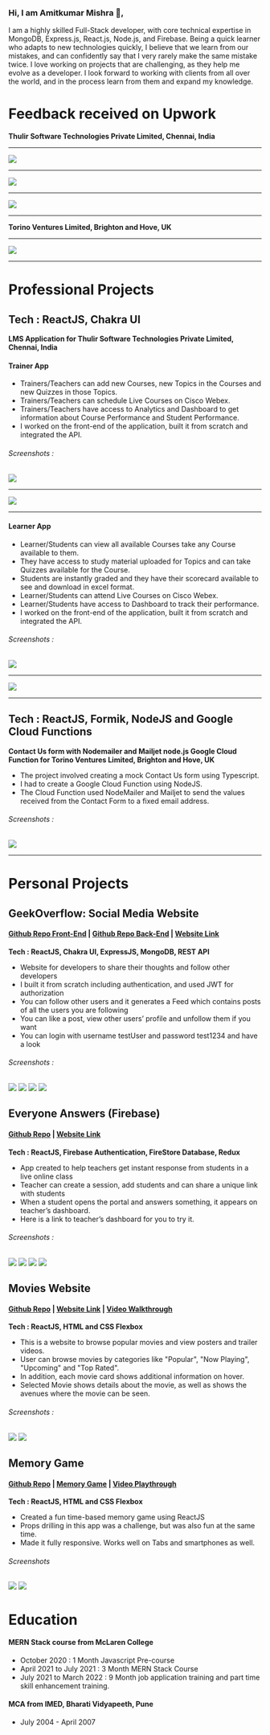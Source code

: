 ### Hi, I am Amitkumar Mishra 👋,

I am a highly skilled Full-Stack developer, with core technical expertise in MongoDB, Express.js, React.js, Node.js, and Firebase. Being a quick learner who adapts to new technologies quickly, I believe that we learn from our mistakes, and can confidently say that I very rarely make the same mistake twice. I love working on projects that are challenging, as they help me evolve as a developer. I look forward to working with clients from all over the world, and in the process learn from them and expand my knowledge.

# Feedback received on Upwork
**Thulir Software Technologies Private Limited, Chennai, India**
<hr/>
<img src = "https://i.ibb.co/9YG0myr/screely-1635238218472.png"  />
<hr/>
<img src = "https://i.ibb.co/4gmmRpj/screely-1635238103813.png"   />
<hr/>
<img src = "https://i.ibb.co/cFH34bK/screely-1638445786253.png"  />
<hr/>

**Torino Ventures Limited, Brighton and Hove, UK**
<hr/>
<img src = "https://i.ibb.co/MM354s2/screely-1635238160843.png" />
<hr/>

# Professional Projects
## Tech : ReactJS, Chakra UI 
**LMS Application for Thulir Software Technologies Private Limited, Chennai, India**
#### Trainer App
* Trainers/Teachers can add new Courses, new Topics in the Courses and new Quizzes in those Topics.
* Trainers/Teachers can schedule Live Courses on Cisco Webex.
* Trainers/Teachers have access to Analytics and Dashboard to get information about Course Performance and Student Performance.
* I worked on the front-end of the application, built it from scratch and integrated the API.

###### Screenshots :
<img src = "https://i.ibb.co/n1kb5pQ/screely-1634875864493.png"/>
<hr/>
<img src = "https://i.ibb.co/bgJYw72/screely-1634875849578.png"/>
<hr/>

#### Learner App
* Learner/Students can view all available Courses take any Course available to them.
* They have access to study material uploaded for Topics and can take Quizzes available for the Course.
* Students are instantly graded and they have their scorecard available to see and download in excel format.
* Learner/Students can attend Live Courses on Cisco Webex.
* Learner/Students have access to Dashboard to track their performance.
* I worked on the front-end of the application, built it from scratch and integrated the API.

###### Screenshots :
<img src = "https://i.ibb.co/580RBtS/screely-1634875818613.png"/>
<hr/>
<img src = "https://i.ibb.co/2MtQq6k/screely-1634875798907.png"/>
<hr/>

## Tech : ReactJS, Formik, NodeJS and Google Cloud Functions
**Contact Us form with Nodemailer and Mailjet node.js Google Cloud Function for Torino Ventures Limited, Brighton and Hove, UK**

* The project involved creating a mock Contact Us form using Typescript.
* I had to create a Google Cloud Function using NodeJS.
* The Cloud Function used NodeMailer and Mailjet to send the values received from the Contact Form to a fixed email address.

###### Screenshots :
<img src = "https://i.ibb.co/PrzTBNj/screely-1634875571504.png"/>
<hr/>

# Personal Projects
## GeekOverflow: Social Media Website
#### [Github Repo Front-End](https://github.com/AmitkumarMishra-code/programmers-social-media-front-end) | [Github Repo Back-End](https://github.com/AmitkumarMishra-code/programmers-social-media-back-end) | [Website Link](https://affectionate-hermann-54e725.netlify.app/)
**Tech : ReactJS, Chakra UI, ExpressJS, MongoDB, REST API**
* Website for developers to share their thoughts and follow other developers
* I built it from scratch including authentication, and used JWT for authorization 
* You can follow other users and it generates a Feed which contains posts of all the users you are following
* You can like a post, view other users’ profile and unfollow them if you want
* You can login with username testUser and password test1234 and have a look

###### Screenshots :
<img src = "https://github.com/AmitkumarMishra-code/programmers-social-media-front-end/blob/main/screenshots/2021-07-28%20(7).png"/>
<img src = "https://github.com/AmitkumarMishra-code/programmers-social-media-front-end/blob/main/screenshots/2021-07-29.png"/>
<img src = "https://github.com/AmitkumarMishra-code/programmers-social-media-front-end/blob/main/screenshots/2021-07-29%20(4).png"/>
<img src = "https://github.com/AmitkumarMishra-code/programmers-social-media-front-end/blob/main/screenshots/2021-07-29%20(5).png"/>

## Everyone Answers (Firebase)
#### [Github Repo](https://github.com/AmitkumarMishra-code/capstone_answers) | [Website Link](https://upbeat-heyrovsky-2bf0f3.netlify.app/)
**Tech : ReactJS, Firebase Authentication, FireStore Database, Redux**
* App created to help teachers get instant response from students in a live online class
* Teacher can create a session, add students and can share a unique link with students
* When a student opens the portal and answers something, it appears on teacher’s dashboard.
* Here is a link to teacher’s dashboard for you to try it.

###### Screenshots :
<img src = "https://github.com/AmitkumarMishra-code/capstone_answers/blob/main/screenshots/2021-07-28.png"/>
<img src = "https://github.com/AmitkumarMishra-code/capstone_answers/blob/main/screenshots/2021-07-28%20(1).png"/>
<img src = "https://github.com/AmitkumarMishra-code/capstone_answers/blob/main/screenshots/2021-07-28%20(5).png"/>
<img src = "https://github.com/AmitkumarMishra-code/capstone_answers/blob/main/screenshots/2021-07-28%20(6).png"/>

## Movies Website
#### [Github Repo](https://github.com/AmitkumarMishra-code/Movies-Website) | [Website Link](https://optimistic-saha-892043.netlify.app/) | [Video Walkthrough](https://youtu.be/85qxL8rHFt8)
**Tech : ReactJS, HTML and CSS Flexbox**
* This is a website to browse popular movies and view posters and trailer videos.
* User can browse movies by categories like "Popular", "Now Playing", "Upcoming" and "Top Rated".
* In addition, each movie card shows additional information on hover.
* Selected Movie shows details about the movie, as well as shows the avenues where the movie can be seen.

###### Screenshots :
<img src= "https://github.com/AmitkumarMishra-code/Movies-Website/blob/master/screenshots/home.png" />
<img src="https://github.com/AmitkumarMishra-code/Movies-Website/blob/master/screenshots/selected.png"/>

## Memory Game 
#### [Github Repo](https://github.com/AmitkumarMishra-code/Memory-Game) | [Memory Game](https://pedantic-austin-716dc1.netlify.app/) | [Video Playthrough](https://youtu.be/A82priknE3g)
**Tech : ReactJS, HTML and CSS Flexbox**
* Created a fun time-based memory game using ReactJS
* Props drilling in this app was a challenge, but was also fun at the same time.
* Made it fully responsive. Works well on Tabs and smartphones as well.

###### Screenshots
<img src = "https://github.com/AmitkumarMishra-code/Memory-Game/blob/master/screenshots/2021-07-27%20(2).png" />
<img src = "https://github.com/AmitkumarMishra-code/Memory-Game/blob/master/screenshots/2021-07-27%20(5).png"/>



# Education

#### MERN Stack course from McLaren College
* October 2020 : 1 Month Javascript Pre-course
* April 2021 to July 2021 : 3 Month MERN Stack Course
* July 2021 to March 2022 : 9 Month job application training and part time skill enhancement training.

#### MCA from IMED, Bharati Vidyapeeth, Pune
* July 2004 - April 2007

<!--
**AmitkumarMishra-code/AmitkumarMishra-code** is a ✨ _special_ ✨ repository because its `README.md` (this file) appears on your GitHub profile.

Here are some ideas to get you started:

- 🔭 I’m currently working on ...
- 🌱 I’m currently learning ...
- 👯 I’m looking to collaborate on ...
- 🤔 I’m looking for help with ...
- 💬 Ask me about ...
- 📫 How to reach me: ...
- 😄 Pronouns: ...
- ⚡ Fun fact: ...
-->
